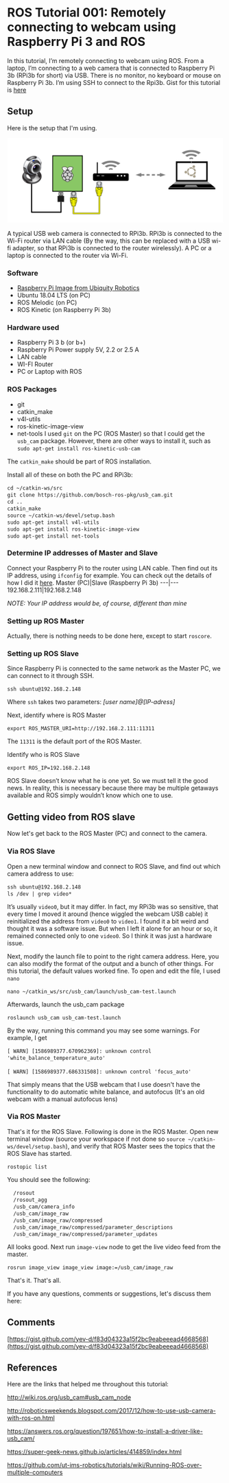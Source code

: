# ROS Tutorial 001: Remotely connecting to webcam using Raspberry Pi 3 and ROS

In this tutorial, I’m remotely connecting to webcam using ROS. From a laptop, I’m connecting to a web camera that is connected to Raspberry Pi 3b (RPi3b for short) via USB. There is no monitor, no keyboard or mouse on Raspberry Pi 3b. I’m using SSH to connect to the Rpi3b.
Gist for this tutorial is [here](https://gist.github.com/yev-d/f83d04323a15f2bc9eabeeead4668568)
## Setup
Here is the setup that I'm using.

<img src=img/setup-img.png alt="Setup scheme"/>

A typical USB web camera is connected to RPi3b. RPi3b is connected to the Wi-Fi router via LAN cable (By the way, this can be replaced with a USB wi-fi adapter, so that RPi3b is connected to the router wirelessly). A PC or a laptop is connected to the router via Wi-Fi.
### Software
  * [Raspberry Pi Image from Ubiquity Robotics](https://downloads.ubiquityrobotics.com/pi.html)
  * Ubuntu 18.04 LTS (on PC)
  * ROS Melodic (on PC)
  * ROS Kinetic (on Raspberry Pi 3b)
  
### Hardware used
  * Raspberry Pi 3 b (or b+)
  * Raspberry Pi Power supply 5V, 2.2 or 2.5 A
  * LAN cable
  * WI-FI Router
  * PC or Laptop with ROS

### ROS Packages 
  * git
  * catkin_make
  * v4l-utils
  * ros-kinetic-image-view
  * net-tools
I used `git` on the PC (ROS Master) so that I could get the `usb_cam` package. However, there are other ways to install it, such as `sudo apt-get install ros-kinetic-usb-cam`

The `catkin_make` should be part of ROS installation. 

Install all of these on both the PC and RPi3b:
```
cd ~/catkin-ws/src
git clone https://github.com/bosch-ros-pkg/usb_cam.git
cd ..
catkin_make
source ~/catkin-ws/devel/setup.bash
sudo apt-get install v4l-utils
sudo apt-get install ros-kinetic-image-view
sudo apt-get install net-tools
```
### Determine IP addresses of Master and Slave
Connect your Raspberry Pi to the router using LAN cable. Then find out its IP address, using `ifconfig` for example. 
You can check out the details of how I did it [here](Determine-IP-addresses-of-Master-and-Slave.md).
Master (PC)|Slave (Raspberry Pi 3b)
---|---
192.168.2.111|192.168.2.148

*NOTE: Your IP address would be, of course, different than mine*
### Setting up ROS Master
Actually, there is nothing needs to be done here, except to start `roscore`.

### Setting up ROS Slave
Since Raspberry Pi is connected to the same network as the Master PC, we can connect to it through SSH.
```
ssh ubuntu@192.168.2.148
```
Where `ssh` takes two parameters: *[user name]@[IP-adress]*

Next, identify where is ROS Master
```
export ROS_MASTER_URI=http://192.168.2.111:11311
```
The `11311` is the default port of the ROS Master.

Identify who is ROS Slave
```
export ROS_IP=192.168.2.148
```
ROS Slave doesn’t know what he is one yet. So we must tell it the good news. In reality, this is necessary because there may be multiple getaways available and ROS simply wouldn’t know which one to use.

## Getting video from ROS slave
Now let's get back to the ROS Master (PC) and connect to the camera.

### Via ROS Slave
Open a new terminal window and connect to ROS Slave, and find out which camera address to use:
```
ssh ubuntu@192.168.2.148
ls /dev | grep video* 
```
It’s usually `video0`, but it may differ. In fact, my RPi3b was so sensitive, that every time I moved it around (hence wiggled the webcam USB cable) it reinitialized the address from `video0` to `video1`. I found it a bit weird and thought it was a software issue. But when I left it alone for an hour or so, it remained connected only to one `video0`. So I think it was just a hardware issue.

Next, modify the launch file to point to the right camera address. Here, you can also modify the format of the output and a bunch of other things. For this tutorial, the default values worked fine.
To open and edit the file, I used `nano`
```
nano ~/catkin_ws/src/usb_cam/launch/usb_cam-test.launch
```
Afterwards, launch the usb_cam package
```
roslaunch usb_cam usb_cam-test.launch
```
By the way, running this command you may see some warnings. For example, I get 
```
[ WARN] [1586989377.670962369]: unknown control 'white_balance_temperature_auto'

[ WARN] [1586989377.686331508]: unknown control 'focus_auto'
```
That simply means that the USB webcam that I use doesn't have the functionality to do automatic white balance, and autofocus (It's an old webcam with a manual autofocus lens)

### Via ROS Master
That's it for the ROS Slave. Following is done in the ROS Master. Open new terminal window (source your workspace if not done so `source ~/catkin-ws/devel/setup.bash`), and verify that ROS Master sees the topics that the ROS Slave has started.
```
rostopic list
```
You should see the following:
```
  /rosout
  /rosout_agg
  /usb_cam/camera_info
  /usb_cam/image_raw
  /usb_cam/image_raw/compressed
  /usb_cam/image_raw/compressed/parameter_descriptions
  /usb_cam/image_raw/compressed/parameter_updates
```
All looks good. Next run `image-view` node to get the live video feed from the master.
```
rosrun image_view image_view image:=/usb_cam/image_raw
```
That's it. That's all. 

If you have any questions, comments or suggestions, let's discuss them here:

## Comments
[https://gist.github.com/yev-d/f83d04323a15f2bc9eabeeead4668568](https://gist.github.com/yev-d/f83d04323a15f2bc9eabeeead4668568)

## References
Here are the links that helped me throughout this tutorial:

http://wiki.ros.org/usb_cam#usb_cam_node

http://roboticsweekends.blogspot.com/2017/12/how-to-use-usb-camera-with-ros-on.html

https://answers.ros.org/question/197651/how-to-install-a-driver-like-usb_cam/

https://super-geek-news.github.io/articles/414859/index.html

https://github.com/ut-ims-robotics/tutorials/wiki/Running-ROS-over-multiple-computers
